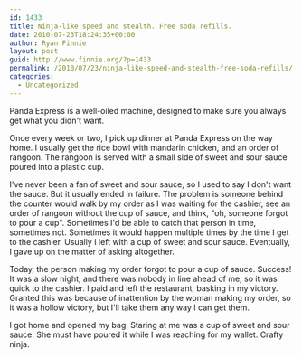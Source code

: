 ```yaml
---
id: 1433
title: Ninja-like speed and stealth. Free soda refills.
date: 2010-07-23T18:24:35+00:00
author: Ryan Finnie
layout: post
guid: http://www.finnie.org/?p=1433
permalink: /2010/07/23/ninja-like-speed-and-stealth-free-soda-refills/
categories:
  - Uncategorized
---
```

Panda Express is a well-oiled machine, designed to make sure you always get what you didn't want.

Once every week or two, I pick up dinner at Panda Express on the way home. I usually get the rice bowl with mandarin chicken, and an order of rangoon. The rangoon is served with a small side of sweet and sour sauce poured into a plastic cup.

I've never been a fan of sweet and sour sauce, so I used to say I don't want the sauce. But it usually ended in failure. The problem is someone behind the counter would walk by my order as I was waiting for the cashier, see an order of rangoon without the cup of sauce, and think, "oh, someone forgot to pour a cup". Sometimes I'd be able to catch that person in time, sometimes not. Sometimes it would happen multiple times by the time I get to the cashier. Usually I left with a cup of sweet and sour sauce. Eventually, I gave up on the matter of asking altogether.

Today, the person making my order forgot to pour a cup of sauce. Success! It was a slow night, and there was nobody in line ahead of me, so it was quick to the cashier. I paid and left the restaurant, basking in my victory. Granted this was because of inattention by the woman making my order, so it was a hollow victory, but I'll take them any way I can get them.

I got home and opened my bag. Staring at me was a cup of sweet and sour sauce. She must have poured it while I was reaching for my wallet. Crafty ninja.
